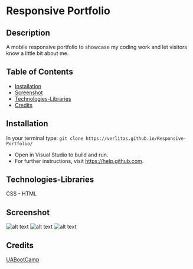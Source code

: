 # Responsive Portfolio
## Description
A mobile responsive portfolio to showcase my coding work and let visitors know a little bit about me.

## Table of Contents
* [Installation](#installation)
* [Screenshot](#screenshot)
* [Technologies-Libraries](#technologies-libraries)
* [Credits](#credits)

## Installation
In your terminal type:
```git clone https://verlitas.github.io/Responsive-Portfolio/```
* Open in Visual Studio to build and run.
* For further instructions, visit https://help.github.com.

## Technologies-Libraries
CSS - HTML

## Screenshot
![alt text](screenshots/resport1.png "Screenshot")
![alt text](screenshots/resport2.png "Screenshot")
![alt text](screenshots/resport3.png "Screenshot")

## Credits
[UABootCamp](https://bootcamp.ce.arizona.edu/coding/)
